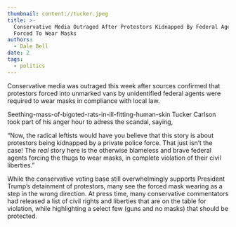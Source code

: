 ```yaml
---
thumbnail: content://tucker.jpeg
title: >-
  Conservative Media Outraged After Protestors Kidnapped By Federal Agents
  Forced To Wear Masks
authors:
  - Dale Bell
date: 2
tags:
  - politics
---
```


Conservative media was outraged this week after sources confirmed that protestors forced into unmarked vans by unidentified federal agents were required to wear masks in compliance with local law.

Seething-mass-of-bigoted-rats-in-ill-fitting-human-skin Tucker Carlson took part of his anger hour to adress the scandal, saying,

“Now, the radical leftists would have you believe that this story is about protestors being kidnapped by a private police force. That just isn’t the case! The *real* story here is the otherwise blameless and brave federal agents forcing the thugs to wear masks, in complete violation of their civil liberties.”

While the conservative voting base still overwhelmingly supports President Trump’s detainment of protestors, many see the forced mask wearing as a step in the wrong direction. At press time, many conservative commentators had released a list of civil rights and liberties that are on the table for violation, while highlighting a select few (guns and no masks) that should be protected.
